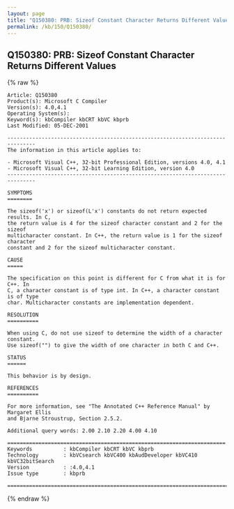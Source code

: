 ```yaml
---
layout: page
title: "Q150380: PRB: Sizeof Constant Character Returns Different Values"
permalink: /kb/150/Q150380/
---
```


## Q150380: PRB: Sizeof Constant Character Returns Different Values

{% raw %}

	Article: Q150380
	Product(s): Microsoft C Compiler
	Version(s): 4.0,4.1
	Operating System(s): 
	Keyword(s): kbCompiler kbCRT kbVC kbprb
	Last Modified: 05-DEC-2001
	
	-------------------------------------------------------------------------------
	The information in this article applies to:
	
	- Microsoft Visual C++, 32-bit Professional Edition, versions 4.0, 4.1 
	- Microsoft Visual C++, 32-bit Learning Edition, version 4.0 
	-------------------------------------------------------------------------------
	
	SYMPTOMS
	========
	
	The sizeof('x') or sizeof(L'x') constants do not return expected results. In C,
	the return value is 4 for the sizeof character constant and 2 for the sizeof
	multicharacter constant. In C++, the return value is 1 for the sizeof character
	constant and 2 for the sizeof multicharacter constant.
	
	CAUSE
	=====
	
	The specification on this point is different for C from what it is for C++. In
	C, a character constant is of type int. In C++, a character constant is of type
	char. Multicharacter constants are implementation dependent.
	
	RESOLUTION
	==========
	
	When using C, do not use sizeof to determine the width of a character constant.
	Use sizeof("") to give the width of one character in both C and C++.
	
	STATUS
	======
	
	This behavior is by design.
	
	REFERENCES
	==========
	
	For more information, see "The Annotated C++ Reference Manual" by Margaret Ellis
	and Bjarne Stroustrup, Section 2.5.2.
	
	Additional query words: 2.00 2.10 2.20 4.00 4.10
	
	======================================================================
	Keywords          : kbCompiler kbCRT kbVC kbprb 
	Technology        : kbVCsearch kbVC400 kbAudDeveloper kbVC410 kbVC32bitSearch
	Version           : :4.0,4.1
	Issue type        : kbprb
	
	=============================================================================
	

{% endraw %}
